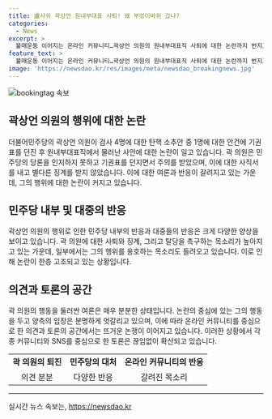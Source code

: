 ```yaml
---
title: 盧사위 곽상언 원내부대표 사퇴! 왜 부엉이바위 갔나?
categories:
  - News
excerpt: >
  불매운동 이어지는 온라인 커뮤니티…곽상언 의원의 원내부대표직 사퇴에 대한 논란까지 번지고 있습니다. 곽 의원은 당론 표결 과정에서 본의와 달리 물의를 빚었고, 이로 인해 사퇴하게 되었다고 합니다. 특히, 박상용 검사의 탄핵소추안에 대한 기권으로 논란이 확산되고 있으며, 그에 따른 논란과 비판이 일각에서 불거졌습니다. 해당 사안은 여론과 논란을 일으키며 민주당 내외부에서 큰 관심을 받고 있는 상황입니다.
feature_text: >
  불매운동 이어지는 온라인 커뮤니티…곽상언 의원의 원내부대표직 사퇴에 대한 논란까지 번지고 있습니다. 곽 의원은 당론 표결 과정에서 본의와 달리 물의를 빚었고, 이로 인해 사퇴하게 되었다고 합니다. 특히, 박상용 검사의 탄핵소추안에 대한 기권으로 논란이 확산되고 있으며, 그에 따른 논란과 비판이 일각에서 불거졌습니다. 해당 사안은 여론과 논란을 일으키며 민주당 내외부에서 큰 관심을 받고 있는 상황입니다.
image: 'https://newsdao.kr/res/images/meta/newsdao_breakingnews.jpg'
---
```


<p><img src="https://newsdao.kr/res/images/meta/newsdao_breakingnews.jpg" alt="bookingtag 속보" /></p>

<h2 data-ke-size="size26">곽상언 의원의 행위에 대한 논란</h2>

<p data-ke-size="size16">더불어민주당의 곽상언 의원이 검사 4명에 대한 탄핵 소추안 중 1명에 대한 안건에 기권표를 던진 후 원내부대표직에서 물러난 사안에 대한 논란이 일고 있습니다. 곽 의원은 민주당의 당론을 인지하지 못하고 기권표를 던지면서 주의를 받았으며, 이에 대한 사직서를 내고 별다른 징계를 받지 않았습니다. 이에 대한 여론과 반응이 갈려지고 있는 가운데, 그의 행위에 대한 논란이 커지고 있습니다.</p>

<h2 data-ke-size="size26">민주당 내부 및 대중의 반응</h2>

<p data-ke-size="size16">곽상언 의원의 행위로 인한 민주당 내부의 반응과 대중들의 반응은 크게 다양한 양상을 보이고 있습니다. 곽 의원에 대한 사퇴와 징계, 그리고 탈당을 촉구하는 목소리가 높아지고 있는 가운데, 일부에서는 그의 행위를 옹호하는 목소리도 들려오고 있습니다. 이로 인해 논란이 한층 고조되고 있는 상황입니다.</p>

<h2 data-ke-size="size26">의견과 토론의 공간</h2>

<p data-ke-size="size16">곽 의원의 행동을 둘러싼 여론은 매우 분분한 상태입니다. 논란의 중심에 있는 그의 행동을 두고 양측의 입장은 분명하게 엇갈리고 있으며, 이에 따라 온라인 커뮤니티를 중심으로 한 의견과 토론의 공간에서는 뜨거운 논쟁이 이어지고 있습니다. 이러한 상황에서 각종 커뮤니티와 SNS를 중심으로 한 토론은 끊임없이 확산되고 있습니다.</p>

<table>
    <tr>
        <td style="text-align: center; height: 17px;"><b>곽 의원의 퇴진</b></td>
        <td style="text-align: center; height: 17px;"><b>민주당의 대처</b></td>
        <td style="text-align: center; height: 17px;"><b>온라인 커뮤니티의 반응</b></td>
    </tr>
    <tr>
        <td style="text-align: center;">의견 분분</td>
        <td style="text-align: center;">다양한 반응</td>
        <td style="text-align: center;">갈려진 목소리</td>
    </tr>
</table>

<p><hr></p>
실시간 뉴스 속보는, <a href="https://newsdao.kr" rel="dofollow">https://newsdao.kr</a>


